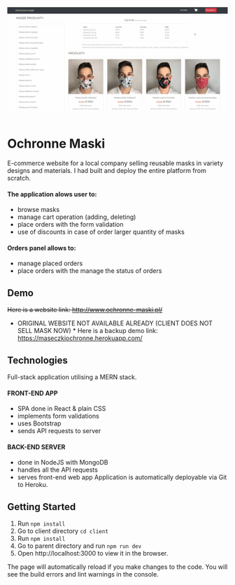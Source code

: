 <div align="center">
<a href="http://www.ochronne-maski.pl/"><img alt="Ochronne maski" width="600px" src="client/public/images/mo1.gif"></a>
<br></div><br>

# Ochronne Maski

E-commerce website for a local company selling reusable masks in variety designs and materials. I had built and deploy the entire platform from scratch.

#### The application alows user to:
- browse masks
- manage cart operation (adding, deleting)
- place orders with the form validation
- use of discounts in case of order larger quantity of masks

#### Orders panel allows to:
- manage placed orders
- place orders with the manage the status of orders

## Demo
~~Here is a website link: http://www.ochronne-maski.pl/~~
* ORIGINAL WEBSITE NOT AVAILABLE ALREADY (CLIENT DOES NOT SELL MASK NOW) *
Here is a backup demo link: https://maseczkiochronne.herokuapp.com/

## Technologies
Full-stack application utilising a MERN stack.

#### FRONT-END APP
- SPA done in React & plain CSS
- implements form validations
- uses Bootstrap
- sends API requests to server

#### BACK-END SERVER
- done in NodeJS with MongoDB
- handles all the API requests
- serves front-end web app
Application is automatically deployable via Git to Heroku.
## Getting Started

1. Run `npm install`
2. Go to client directory `cd client`
3. Run `npm install`
3. Go to parent directory and run `npm run dev`
4. Open http://localhost:3000 to view it in the browser.

The page will automatically reload if you make changes to the code.
You will see the build errors and lint warnings in the console.
